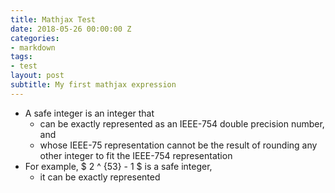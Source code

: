 ```yaml
---
title: Mathjax Test
date: 2018-05-26 00:00:00 Z
categories:
- markdown
tags:
- test
layout: post
subtitle: My first mathjax expression
---
```


* A safe integer is an integer that
  * can be exactly represented as an IEEE-754 double precision number, and
  * whose IEEE-75 representation cannot be the result of rounding any other integer to fit the IEEE-754 representation
* For example, $ 2 ^ {53} - 1 $ is a safe integer,
  * it can be exactly represented 
